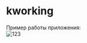 # kworking
Пример работы приложения:
<br>
![123](https://github.com/AntonProkudin/kworking/assets/80622273/8b8cdce0-9889-4bdf-9817-d6be29509f4b)

